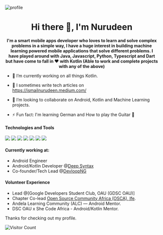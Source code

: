 

<!--
**ismailnurudeen/ismailnurudeen** is a ✨ _special_ ✨ repository because its `README.md` (this file) appears on your GitHub profile.

Here are some ideas to get you started:

- 🔭 I’m currently working on ...
- 🌱 I’m currently learning ...
- 👯 I’m looking to collaborate on ... 
- 🤔 I’m looking for help with ...
- 💬 Ask me about ...
- 📫 How to reach me: ...
- 😄 Pronouns: ...
- ⚡ Fun fact: ...
-->
![profile](http://blogs.quovantis.com/wp-content/uploads/2020/01/kotlin.gif)


<h1 align="center">Hi there 👋, I'm Nurudeen</h1>

<p align="center"><b> I'm a smart mobile apps developer who loves to learn and solve complex problems in a simple way, I have a huge interest in building machine learning powered mobile applications that solve different problems. 
I have played around with Java, Javascript, Python, Typescript and Dart but have come to fall in ♥ with Kotlin (Able to work and complete projects with any of the above) </b></p>

- 🔭 I’m currently working on all things Kotlin. 
- 🌱 I sometimes write tech articles on https://ismailnurudeen.medium.com/
- 👯 I’m looking to collaborate on Android, Kotlin and Machine Learning projects. 

- ⚡ Fun fact: I'm learning German and How to play the Guitar 🎸 

#### Technologies and Tools

<p>
<img src="https://img.shields.io/badge/kotlin-%230095D5.svg?&style=for-the-badge&logo=kotlin&logoColor=white"/>
<img src="https://img.shields.io/badge/java-%23ED8B00.svg?&style=for-the-badge&logo=java&logoColor=white"/>
<img src ="https://img.shields.io/badge/android-%2307405e.svg?&style=for-the-badge&logo=android&logoColor=white"/>
<img src="https://img.shields.io/badge/git%20-%23F05033.svg?&style=for-the-badge&logo=git&logoColor=white"/>
<img src="https://img.shields.io/badge/github%20-%23121011.svg?&style=for-the-badge&logo=github&logoColor=white"/>
<img src="https://img.shields.io/badge/firebase%20-%23039BE5.svg?&style=for-the-badge&logo=firebase"/>
<img src ="https://img.shields.io/badge/sqlite-%2307405e.svg?&style=for-the-badge&logo=sqlite&logoColor=white"/>
</p>

#### Currently working at:

- Android Engineer
- Android/Kotlin Developer @[Deep Syntax ](https://deepsyntax.co)
- Co-founder/Tech Lead @[DevloopNG](https://devloop.com.ng)

#### Volunteer Experience
- Lead @[Google Developers Student Club, OAU (GDSC OAU)]
- Chapter Co-lead [Open Source Community Africa (OSCA), Ife](https://oscafrica.org).
- Andela Learning Community (ALC) — Android
Mentor. 
- DSC OAU x She Code Africa - Android/Kotlin Mentor. 


Thanks for checking out my profile.

![Visitor Count](https://profile-counter.glitch.me/ismailnurudeen/count.svg)

